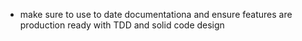 - make sure to use to date documentationa and ensure features are production ready with TDD and solid code design
